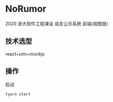 # NoRumor

2020 浙大软件工程课设 谣言公示系统 前端(视图层)

## 技术选型

react+umi+mockjs

## 操作

启动

```bash
tyarn start
```
